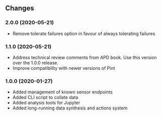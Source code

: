 ## Changes

### 2.0.0 (2020-05-21)

* Remove tolerate failures option in favour of always tolerating failures

### 1.1.0 (2020-05-21)

* Address technical review comments from APD book. Use this version over
  the 1.0.0 release.
* Improve compatibility with newer versions of Pint

### 1.0.0 (2020-01-27)

* Added management of known sensor endpoints
* Added CLI script to collate data
* Added analysis tools for Jupyter
* Added long-running data synthesis and actions system
